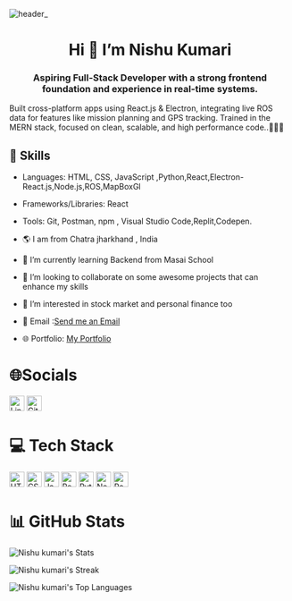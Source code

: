 ![header_](https://cdn.ourcodeworld.com/public-media/articles/articleocw-5755472112ab3.jpg)
# <center>Hi 👋 I’m Nishu Kumari </center>
### <center>Aspiring Full-Stack Developer with a strong frontend foundation and experience in real-time systems.
Built cross-platform apps using React.js & Electron, integrating live ROS data for features like mission
planning and GPS tracking. Trained in the MERN stack, focused on clean, scalable, and high
performance code..👨‍💻✨ </center>
## 🚀 Skills
- Languages: HTML, CSS, JavaScript ,Python,React,Electron-React.js,Node.js,ROS,MapBoxGl
- Frameworks/Libraries: React
- Tools: Git, Postman, npm , Visual Studio Code,Replit,Codepen.

- 🌎 I am from  Chatra jharkhand , India
- 🌱 I’m currently learning Backend from Masai School
- 💞️ I’m looking to collaborate on some awesome projects that can enhance my skills
- 👀 I’m interested in stock market and personal finance too
- 📩 Email :[Send me an Email](mailto:nishukumari3109@gmail.com)
- 🌐 Portfolio: [My Portfolio]()

# 🌐Socials
<a href="https://www.linkedin.com/in/nishu-kumari-67400230b/"><img src="https://img.shields.io/badge/LinkedIn-0A66C2?style=flat&logo=linkedin&logoColor=white" alt="LinkedIn" height="27"/></a>
<a href="https://github.com/Nishu1044"><img src="https://img.shields.io/badge/GitHub-181717?style=flat&logo=github&logoColor=white" alt="GitHub" height="27"/></a>
 

# 💻 Tech Stack
<img src="https://img.shields.io/badge/HTML5-E34F26?style=flat&logo=html5&logoColor=white" alt="HTML5" height="27"/> <img src="https://img.shields.io/badge/CSS3-1572B6?style=flat&logo=css3&logoColor=white" alt="CSS3" height="27"/>
<img src="https://img.shields.io/badge/JavaScript-F7DF1E?style=flat&logo=javascript&logoColor=black" alt="JavaScript" height="27"/>
<img src="https://img.shields.io/badge/React-61DAFB?style=flat&logo=react&logoColor=black" alt="React" height="27"/>
<img src="https://img.shields.io/badge/Python-3776AB?style=flat&logo=python&logoColor=white" alt="Python" height="27"/>
<img src="https://img.shields.io/badge/Netlify-00C7B7?style=flat&logo=netlify&logoColor=white" alt="Netlify" height="27"/>
<img src="https://img.shields.io/badge/Postman-FF6C37?style=flat&logo=postman&logoColor=white" alt="Postman" height="27"/>



 



# 📊 GitHub Stats
![Nishu kumari's Stats](https://github-readme-stats.vercel.app/api?username=Nishu1044&theme=vue-dark&show_icons=true&hide_border=true&count_private=true)

![Nishu kumari's Streak](https://github-readme-streak-stats.herokuapp.com/?user=Nishu1044&theme=vue-dark&hide_border=true)

![Nishu kumari's Top Languages](https://github-readme-stats.vercel.app/api/top-langs/?username=Nishu1044&theme=vue-dark&show_icons=true&hide_border=true&layout=compact)

<!---
Nishu kumari/Nishu kumari is a ✨ special ✨ repository because its README.md (this file) appears on your GitHub profile.
You can click the Preview link to take a look at your changes.
--->
